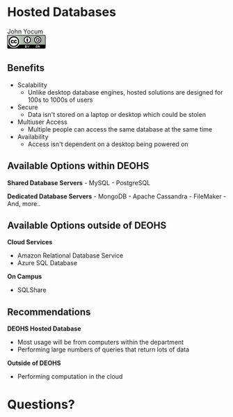 # Hosted Databases
John Yocum  
![CC BY-SA 4.0](../images/cc_by-sa_4.png)  



## Benefits

- Scalability
    - Unlike desktop database engines, hosted solutions are designed for 100s to 1000s of users
- Secure
    - Data isn't stored on a laptop or desktop which could be stolen
- Multiuser Access
    - Multiple people can access the same database at the same time
- Availability
    - Access isn't dependent on a desktop being powered on

## Available Options within DEOHS

**Shared Database Servers**
    - MySQL
    - PostgreSQL

**Dedicated Database Servers**
    - MongoDB
    - Apache Cassandra
    - FileMaker
    - And, more..

## Available Options outside of DEOHS

**Cloud Services**

- Amazon Relational Database Service
- Azure SQL Database

**On Campus**

- SQLShare

## Recommendations

**DEOHS Hosted Database**

- Most usage will be from computers within the department
- Performing large numbers of queries that return lots of data

**Outside of DEOHS**

- Performing computation in the cloud

# Questions?
